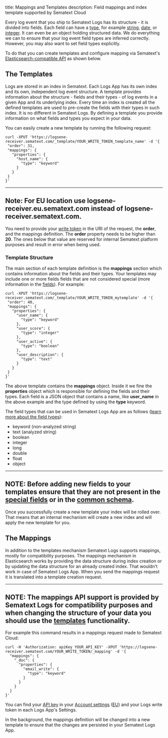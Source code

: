 title: Mappings and Templates
description: Field mappings and index template supported by Sematext Cloud

Every log event that you ship to Sematext Logs has its structure - it is divided into fields. Each field can have a [type](/logs/field-types/), for example [string](/logs/field-types/#string), [date](/logs/field-types/#date), or [integer](/logs/field-types/#integerlong). It can even be an object holding structured data. We do everything we can to ensure that your log event field types are inferred correctly. However, you may also want to set field types explicitly. 

To do that you can create templates and configure mapping via Sematext's [Elasticsearch-compatible API](/logs/index-events-via-elasticsearch-api/) as shown below.

## The Templates
Logs are stored in an index in Sematext. Each Logs App has its own index and its own, independent log event structure. A template provides information about the structure - fields and their types - of log events in a given App and its underlying index. Every time an index is created all the defined templates are used to pre-create the fields with their types in such index. It is no different in Sematext Logs. By defining a template you provide information on what fields and types you expect in your data. 

You can easily create a new template by running the following request:

``` code
curl -XPUT 'https://logsene-receiver.sematext.com/_template/YOUR_WRITE_TOKEN_template_name' -d '{
 "order": 31,
 "mappings": {
   "properties": {
     "host_name": {
       "type": "keyword"
     }
   }
 }
}'
```

---
**Note:**
For EU location use **logsene-receiver.eu.sematext.com** instead of **logsene-receiver.sematext.com**.
---

You need to provide your [write token](/logs/settings/) in the URI of the request, the **order**, and the mappings definition. The **order** property needs to be higher than **20**. The ones below that value are reserved for internal Sematext platform purposes and result in error when being used.

### Template Structure
The main section of each template definition is the **mappings** section which contains information about the fields and their types. Your templates may include one or more fields fields that are not considered special (more information in the [fields](/logs/fields)). For example:

``` code
curl -XPUT 'https://logsene-receiver.sematext.com/_template/YOUR_WRITE_TOKEN_mytemplate' -d '{
 "order": 40,
 "mappings": {
   "properties": {
     "user_name": {
       "type": "keyword"
     },
     "user_score": {
       "type": "integer"
     },
     "user_active": {
       "type": "boolean"
     },
     "user_description": {
       "type": "text"
     }
   }
 }
}'
```

The above template contains the **mappings** object. Inside it we fine the **properties** object which is responsible for defining the fields and their types. Each field is a JSON object that contains a name, like **user_name** in the above example and the type defined by using the **type** keyword. 

The field types that can be used in Sematext Logs App are as follows ([learn more about the field types](/logs/field-types)):

 * keyword (non-analyzed string)
 * text (analyzed string)
 * boolean
 * integer
 * long
 * double
 * float
 * object

---
**NOTE:**
Before adding new fields to your templates ensure that they are not present in the [special fields](/logs/fields) or in the [common schema](/tags/common-schema/).
---

Once you successfully create a new template your index will be rolled over. That means that an internal mechanism will create a new index and will apply the new template for you. 

## The Mappings
In addition to the templates mechanism Sematext Logs supports mappings, mostly for compatibility purposes. The mappings mechanism in Elasticsearch works by providing the data structure during index creation or by updating the data structure for an already created index. That wouldn't work in case of Sematext Logs App. When you send the mappings request it is translated into a template creation request. 

---
**NOTE:**
The mappings API support is provided by Sematext Logs for compatibility purposes and when changing the structure of your data you should use the [templates](/logs/mappings-templates/#the-templates) functionality.
---

For example this command results in a mappings request made to Sematext Cloud:

``` code
curl -H 'Authorization: apiKey YOUR_API_KEY' -XPUT 'https://logsene-receiver.sematext.com/YOUR_WRITE_TOKEN/_mapping' -d '{
  "mappings": {
    "_doc": {
      "properties": {
        "email_write": {
          "type": "keyword"
        }
      }
    }
  } 
}'
```

You can find your [API key](/api) in your [Account settings](https://apps.sematext.com/ui/account/api) ([EU](https://apps.eu.sematext.com/ui/account/api)) and your Logs write token in each Logs App's Settings.

In the background, the mappings definition will be changed into a new template to ensure that the changes are persisted in your Sematext Logs App.